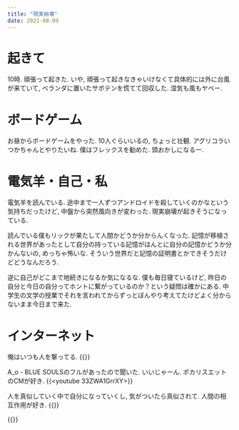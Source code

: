 ```yaml
---
title: "現実崩壊"
date: 2021-08-09
---
```


# 起きて
10時. 頑張って起きた. いや, 頑張って起きなきゃいけなくて具体的には外に台風が来ていて, ベランダに置いたサボテンを慌てて回収した. 湿気も風もヤベー.

# ボードゲーム
お昼からボードゲームをやった. 10人ぐらいいるの, ちょっと壮観. アグリコラいつかちゃんとやりたいね.
僕はフレックスを勧めた. 頭おかしになるー.

# 電気羊・自己・私
電気羊を読んでいる. 途中まで一人ずつアンドロイドを殺していくのかなという気持ちだったけど, 中盤から突然風向きが変わった. 現実崩壊が起きそうになっている.

読んでいる僕もリックが果たして人間かどうか分からんくなった. 記憶が移植される世界があったとして自分の持っている記憶がほんとに自分の記憶かどうか分かんないの, めっちゃ怖いな. そういう世界だと記憶の証明書とかできそうだけどどうなんだろう.

逆に自己がどこまで地続きになるか気になるな. 僕も毎日寝ているけど, 昨日の自分と今日の自分ってホントに繋がっているのか？という疑問は確かにある. 中学生の文学の授業でそれを言われてからずっとぼんやり考えてたけどよく分からないまま今日まで来た.

# インターネット
俺はいつも人を撃ってる.
{{<tweet user="dango_bot" id="1424678090261688322">}}

A_o - BLUE SOULSのフルがあったので聞いた. いいじゃーん. ポカリスエットのCMが好き.
{{<youtube 33ZWA1GrrXY>}}

人を真似していく中で自分になっていくし, 気がついたら真似されて. 人間の相互作用が好き.
{{<tweet user="dango_bot" id="1423602219413245953">}}

{{<tweet user="dango_bot" id="1424721629980938243">}}
